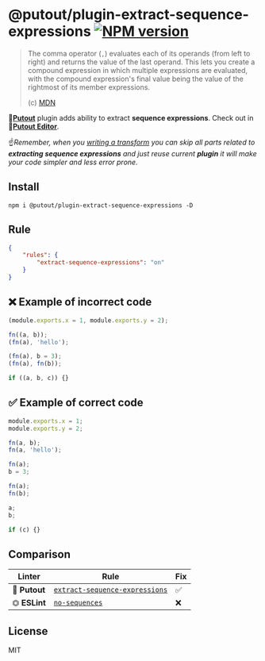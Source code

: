 # @putout/plugin-extract-sequence-expressions [![NPM version][NPMIMGURL]][NPMURL]

[NPMIMGURL]: https://img.shields.io/npm/v/@putout/plugin-extract-sequence-expressions.svg?style=flat&longCache=true
[NPMURL]: https://npmjs.org/package/@putout/plugin-extract-sequence-expressions"npm"

> The comma operator (`,`) evaluates each of its operands (from left to right) and returns the value of the last operand. This lets you create a compound expression in which multiple expressions are evaluated, with the compound expression's final value being the value of the rightmost of its member expressions.
>
> (c) [MDN](https://developer.mozilla.org/en-US/docs/Web/JavaScript/Reference/Operators/Comma_Operator)

🐊[**Putout**](https://github.com/coderaiser/putout) plugin adds ability to extract **sequence expressions**. Check out in 🐊[**Putout Editor**](https://putout.cloudcmd.io/#/gist/785d072fc20d0a3854f6ced093918b06/483b359357ebc04232f4a321bd3db627dc6a15cb).

☝️*Remember, when you [writing a transform](https://github.com/coderaiser/putout/tree/master/packages/engine-runner#readme) you can skip all parts related to **extracting sequence expressions** and just reuse current **plugin** it will make your code simpler and less error prone.*

## Install

```
npm i @putout/plugin-extract-sequence-expressions -D
```

## Rule

```json
{
    "rules": {
        "extract-sequence-expressions": "on"
    }
}
```

## ❌ Example of incorrect code

```js
(module.exports.x = 1, module.exports.y = 2);

fn((a, b));
(fn(a), 'hello');

(fn(a), b = 3);
(fn(a), fn(b));

if ((a, b, c)) {}
```

## ✅ Example of correct code

```js
module.exports.x = 1;
module.exports.y = 2;

fn(a, b);
fn(a, 'hello');

fn(a);
b = 3;

fn(a);
fn(b);

a;
b;

if (c) {}
```

## Comparison

Linter | Rule | Fix
--------|-------|------------|
🐊 **Putout**| [`extract-sequence-expressions`](https://github.com/coderaiser/putout/tree/master/packages/plugin-extract-sequence-expressions#readme)| ✅
⏣ **ESLint** | [`no-sequences`](https://eslint.org/docs/rules/no-sequences) | ❌

## License

MIT
